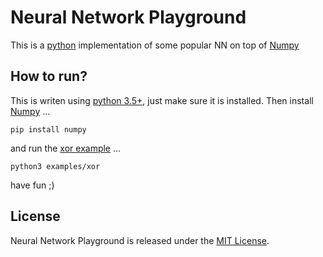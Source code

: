 # Neural Network Playground

This is a [python](https://www.python.org/) implementation of some popular NN on top of [Numpy](https://github.com/numpy/numpy)

## How to run?

This is writen using [python 3.5+](https://www.python.org/downloads/), just make sure it is installed. Then install [Numpy](https://github.com/numpy/numpy)  ...  

```
pip install numpy
``` 

and run the [xor example](/examples/xor.py) ...

```
python3 examples/xor
``` 

have fun ;)

## License

Neural Network Playground is released under the [MIT License](https://opensource.org/licenses/MIT).

